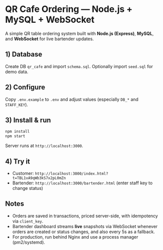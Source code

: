 # QR Cafe Ordering — Node.js + MySQL + WebSocket

A simple QR table ordering system built with **Node.js (Express)**, **MySQL**, and **WebSocket** for live bartender updates.

## 1) Database
Create DB `qr_cafe` and import `schema.sql`. Optionally import `seed.sql` for demo data.

## 2) Configure
Copy `.env.example` to `.env` and adjust values (especially `DB_*` and `STAFF_KEY`).

## 3) Install & run
```bash
npm install
npm start
```
Server runs at `http://localhost:3000`.

## 4) Try it
- Customer: `http://localhost:3000/index.html?t=TBL1vA9qWb3kS7x2pL0mZn`
- Bartender: `http://localhost:3000/bartender.html` (enter staff key to change status)

## Notes
- Orders are saved in transactions, priced server-side, with idempotency via `client_key`.
- Bartender dashboard streams **live** snapshots via WebSocket whenever orders are created or status changes, and also every 5s as a fallback.
- For production, run behind Nginx and use a process manager (pm2/systemd).
